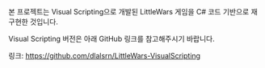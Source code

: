 본 프로젝트는 Visual Scripting으로 개발된 LittleWars 게임을 C# 코드 기반으로 재구현한 것입니다.

Visual Scripting 버전은 아래 GitHub 링크를 참고해주시기 바랍니다.

링크: https://github.com/dlalsrn/LittleWars-VisualScripting
